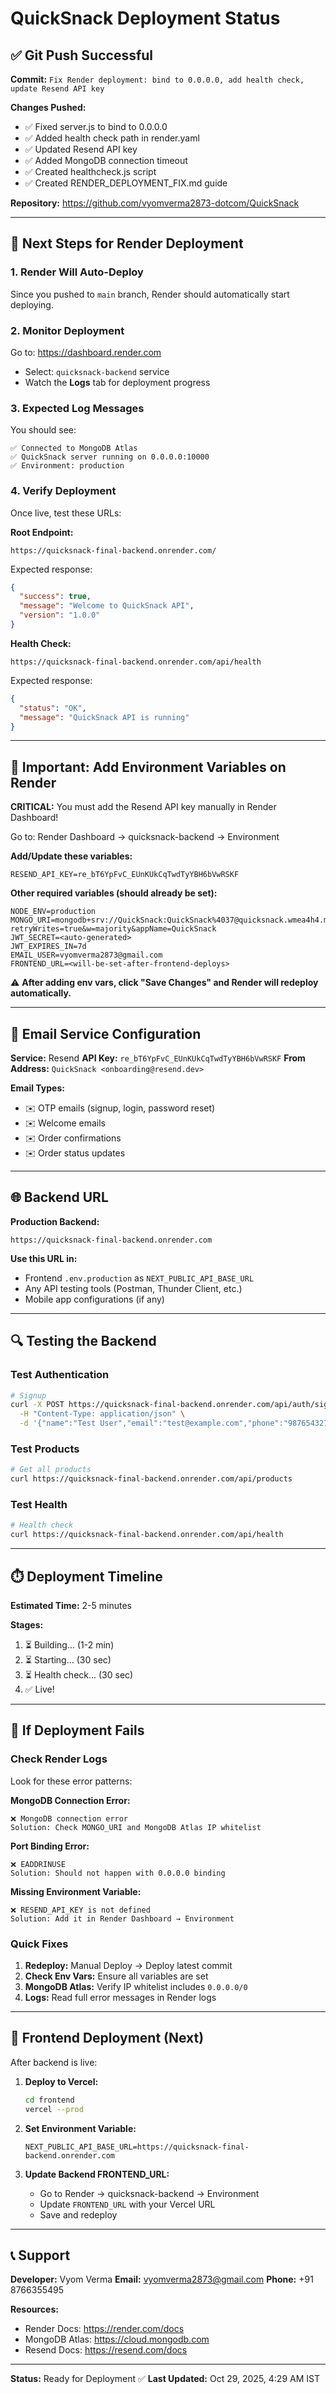 # QuickSnack Deployment Status

## ✅ Git Push Successful

**Commit:** `Fix Render deployment: bind to 0.0.0.0, add health check, update Resend API key`

**Changes Pushed:**
- ✅ Fixed server.js to bind to 0.0.0.0
- ✅ Added health check path in render.yaml
- ✅ Updated Resend API key
- ✅ Added MongoDB connection timeout
- ✅ Created healthcheck.js script
- ✅ Created RENDER_DEPLOYMENT_FIX.md guide

**Repository:** https://github.com/vyomverma2873-dotcom/QuickSnack

---

## 🚀 Next Steps for Render Deployment

### 1. Render Will Auto-Deploy
Since you pushed to `main` branch, Render should automatically start deploying.

### 2. Monitor Deployment
Go to: https://dashboard.render.com
- Select: `quicksnack-backend` service
- Watch the **Logs** tab for deployment progress

### 3. Expected Log Messages
You should see:
```
✅ Connected to MongoDB Atlas
✅ QuickSnack server running on 0.0.0.0:10000
✅ Environment: production
```

### 4. Verify Deployment
Once live, test these URLs:

**Root Endpoint:**
```
https://quicksnack-final-backend.onrender.com/
```
Expected response:
```json
{
  "success": true,
  "message": "Welcome to QuickSnack API",
  "version": "1.0.0"
}
```

**Health Check:**
```
https://quicksnack-final-backend.onrender.com/api/health
```
Expected response:
```json
{
  "status": "OK",
  "message": "QuickSnack API is running"
}
```

---

## 🔑 Important: Add Environment Variables on Render

**CRITICAL:** You must add the Resend API key manually in Render Dashboard!

Go to: Render Dashboard → quicksnack-backend → Environment

**Add/Update these variables:**
```
RESEND_API_KEY=re_bT6YpFvC_EUnKUkCqTwdTyYBH6bVwRSKF
```

**Other required variables (should already be set):**
```
NODE_ENV=production
MONGO_URI=mongodb+srv://QuickSnack:QuickSnack%4037@quicksnack.wmea4h4.mongodb.net/?retryWrites=true&w=majority&appName=QuickSnack
JWT_SECRET=<auto-generated>
JWT_EXPIRES_IN=7d
EMAIL_USER=vyomverma2873@gmail.com
FRONTEND_URL=<will-be-set-after-frontend-deploys>
```

⚠️ **After adding env vars, click "Save Changes" and Render will redeploy automatically.**

---

## 📧 Email Service Configuration

**Service:** Resend
**API Key:** `re_bT6YpFvC_EUnKUkCqTwdTyYBH6bVwRSKF`
**From Address:** `QuickSnack <onboarding@resend.dev>`

**Email Types:**
- ✉️ OTP emails (signup, login, password reset)
- ✉️ Welcome emails
- ✉️ Order confirmations
- ✉️ Order status updates

---

## 🌐 Backend URL

**Production Backend:**
```
https://quicksnack-final-backend.onrender.com
```

**Use this URL in:**
- Frontend `.env.production` as `NEXT_PUBLIC_API_BASE_URL`
- Any API testing tools (Postman, Thunder Client, etc.)
- Mobile app configurations (if any)

---

## 🔍 Testing the Backend

### Test Authentication
```bash
# Signup
curl -X POST https://quicksnack-final-backend.onrender.com/api/auth/signup \
  -H "Content-Type: application/json" \
  -d '{"name":"Test User","email":"test@example.com","phone":"9876543210"}'
```

### Test Products
```bash
# Get all products
curl https://quicksnack-final-backend.onrender.com/api/products
```

### Test Health
```bash
# Health check
curl https://quicksnack-final-backend.onrender.com/api/health
```

---

## ⏱️ Deployment Timeline

**Estimated Time:** 2-5 minutes

**Stages:**
1. ⏳ Building... (1-2 min)
2. ⏳ Starting... (30 sec)
3. ⏳ Health check... (30 sec)
4. ✅ Live!

---

## 🐛 If Deployment Fails

### Check Render Logs
Look for these error patterns:

**MongoDB Connection Error:**
```
❌ MongoDB connection error
Solution: Check MONGO_URI and MongoDB Atlas IP whitelist
```

**Port Binding Error:**
```
❌ EADDRINUSE
Solution: Should not happen with 0.0.0.0 binding
```

**Missing Environment Variable:**
```
❌ RESEND_API_KEY is not defined
Solution: Add it in Render Dashboard → Environment
```

### Quick Fixes
1. **Redeploy:** Manual Deploy → Deploy latest commit
2. **Check Env Vars:** Ensure all variables are set
3. **MongoDB Atlas:** Verify IP whitelist includes `0.0.0.0/0`
4. **Logs:** Read full error messages in Render logs

---

## 📱 Frontend Deployment (Next)

After backend is live:

1. **Deploy to Vercel:**
   ```bash
   cd frontend
   vercel --prod
   ```

2. **Set Environment Variable:**
   ```
   NEXT_PUBLIC_API_BASE_URL=https://quicksnack-final-backend.onrender.com
   ```

3. **Update Backend FRONTEND_URL:**
   - Go to Render → quicksnack-backend → Environment
   - Update `FRONTEND_URL` with your Vercel URL
   - Save and redeploy

---

## 📞 Support

**Developer:** Vyom Verma
**Email:** vyomverma2873@gmail.com
**Phone:** +91 8766355495

**Resources:**
- Render Docs: https://render.com/docs
- MongoDB Atlas: https://cloud.mongodb.com
- Resend Docs: https://resend.com/docs

---

**Status:** Ready for Deployment ✅
**Last Updated:** Oct 29, 2025, 4:29 AM IST
